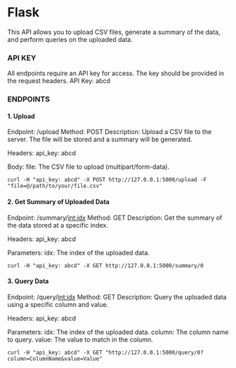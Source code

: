 # Flask


This API allows you to upload CSV files, generate a summary of the data, and perform queries on the uploaded data.

### API KEY

All endpoints require an API key for access. The key should be provided in the request headers.
API Key: abcd

### ENDPOINTS

#### 1. Upload

Endpoint: /upload
Method: POST
Description: Upload a CSV file to the server. The file will be stored and a summary will be generated.

Headers:
api_key: abcd

Body:
file: The CSV file to upload (multipart/form-data).

`
curl -H "api_key: abcd" -X POST http://127.0.0.1:5000/upload -F "file=@/path/to/your/file.csv"
`

#### 2. Get Summary of Uploaded Data

Endpoint: /summary/<int:idx>
Method: GET
Description: Get the summary of the data stored at a specific index.

Headers:
api_key: abcd

Parameters:
idx: The index of the uploaded data.

`
curl -H "api_key: abcd" -X GET http://127.0.0.1:5000/summary/0 
`

#### 3. Query Data

Endpoint: /query/<int:idx>
Method: GET
Description: Query the uploaded data using a specific column and value.

Headers:
api_key: abcd

Parameters:
idx: The index of the uploaded data.
column: The column name to query.
value: The value to match in the column.

`
curl -H "api_key: abcd" -X GET "http://127.0.0.1:5000/query/0?column=ColumnName&value=Value"
`

